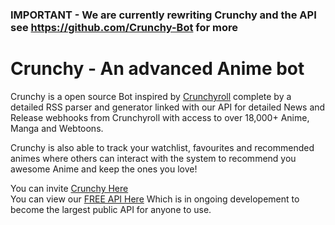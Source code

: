 ### IMPORTANT - We are currently rewriting Crunchy and the API see https://github.com/Crunchy-Bot for more

# Crunchy - An advanced Anime bot
Crunchy is a open source Bot inspired by [Crunchyroll](https://www.crunchyroll.com/en-gb) complete by a detailed RSS parser and generator linked with our API for detailed News and Release webhooks from Crunchyroll with access to over 18,000+ Anime, Manga and Webtoons. 

Crunchy is also able to track your watchlist, favourites and recommended animes where others can interact with the system to recommend you awesome Anime and keep the ones you love!

You can invite [Crunchy Here](https://discord.com/oauth2/authorize?client_id=656598065532239892&scope=bot&permissions=1678109696)<br>
You can view our [FREE API Here](https://crunchy-bot.live/api/endpoints) Which is in ongoing developement to become the largest public API for anyone to use.

